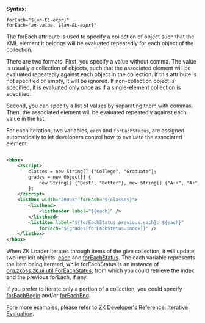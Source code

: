 **Syntax:**

`forEach="${`*`an-EL-expr`*`}"`  
`forEach="`*`an-value`*`, ${`*`an-EL-expr`*`}"`

The forEach attribute is used to specify a collection of object such
that the XML element it belongs will be evaluated repeatedly for each
object of the collection.

There are two formats. First, you specify a value without comma. The
value is usually a collection of objects, such that the associated
element will be evaluated repeatedly against each object in the
collection. If this attribute is not specified or empty, it will be
ignored. If non-collection object is specified, it is evaluated only
once as if a single-element collection is specified.

Second, you can specify a list of values by separating them with commas.
Then, the associated element will be evaluated repeatedly against each
value in the list.

For each iteration, two variables, `each` and `forEachStatus`, are
assigned automatically to let developers control how to evaluate the
associated element.

```xml

<hbox>
    <zscript>
        classes = new String[] {"College", "Graduate"};
        grades = new Object[] {
            new String[] {"Best", "Better"}, new String[] {"A++", "A+", "A"}
        };
    </zscript>
    <listbox width="200px" forEach="${classes}">
        <listhead>
            <listheader label="${each}" />
        </listhead>
        <listitem label="${forEachStatus.previous.each}: ${each}"
            forEach="${grades[forEachStatus.index]}" />
    </listbox>
</hbox>
```

When ZK Loader iterates through items of the give collection, it will
update two implicit objects:
[each](zuml_ref/EL_Expressions/Implicit_Objects/each)
and
[forEachStatus](zuml_ref/EL_Expressions/Implicit_Objects/forEachStatus).
The each variable represents the item being iterated, while
forEachStatus is an instance of
[org.zkoss.zk.ui.util.ForEachStatus](https://www.zkoss.org/javadoc/latest/zk/org/zkoss/zk/ui/util/ForEachStatus.html),
from which you could retrieve the index and the previous forEach, if
any.

If you prefer to iterate only a portion of a collection, you could
specify
[forEachBegin](zuml_ref/ZUML/Attributes/forEachBegin)
and/or
[forEachEnd](zuml_ref/ZUML/Attributes/forEachEnd).

Fore more examples, please refer to [ZK Developer's Reference: Iterative Evaluation]({{site.baseurl}}/zk_dev_ref/ui_composing/iterative_evaluation).


